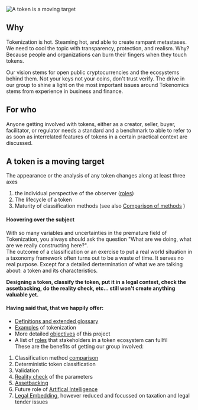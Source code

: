 ![A token is a moving target](./Images/Token-moving-target.png)

## Why
Tokenization is hot. Steaming hot, and able to create rampant metastases. We need to cool the topic with transparency, protection, and realism. Why? Because people and organizations can burn their fingers when they touch tokens.

Our vision stems for open public cryptocurrencies and the ecosystems behind them. Not your keys not your coins, don't trust verify. The drive in our group to shine a light on the most important issues around Tokenomics stems from experience in business and finance.

## For who
Anyone getting involved with tokens, either as a creator, seller, buyer, facilitator, or regulator needs a standard and a benchmark to able to refer to as soon as interrelated features of tokens in a certain practical context are discussed. 

## A token is a moving target

The appearance or the analysis of any token changes along at least three axes
1. the individual perspective of the observer ([roles](./Docs/Legend.md#Role-based-perception-of-tokens))
2. The lifecycle of a token
3. Maturity of classification methods (see also [Comparison of methods](./Docs/ComparisonTC.md) )

#### Hoovering over the subject
With so many variables and uncertainties in the premature field of Tokenization, you always should ask the question "What are we doing, what are we really constructing here?". <br/>
The outcome of a classification or an exercise to put a real world situation in a taxonomy framework often turns out to be a waste of time. It serves no real purpose. Except for a detailed dertermination of what we are talking about: a token and its characteristics.

**Designing a token, classify the token, put it in a legal context, check the assetbacking, do the reality check, etc... still won't create anything valuable yet.**

#### Having said that, that we happily offer:
 - [Definitions and extended glossary](./Docs/Legend.md)
 - [Examples](./Docs/Examples.md) of tokenization
 - More detailed [objectives](./Docs/Objectives.md) of this project
 - A list of [roles](./Docs/Legend.md#Role-based-perception-of-tokens) that stakeholders in a token ecosystem can fullfil<br/>
These are the benefits of getting our group involved:<br/>
1. Classification method [comparison](./Docs/ComparisonTC.md)
2. Deterministic token classification
3. Validation 
4. [Reality check](./Docs/Realitycheck.md) of the parameters
5. [Assetbacking](./Docs/Assetbacking.md)
6. Future role of [Artifical Intelligence](./Docs/AI.md)
7. [Legal Embedding](./Docs/Legal.md), however reduced and focussed on taxation and legal tender issues


